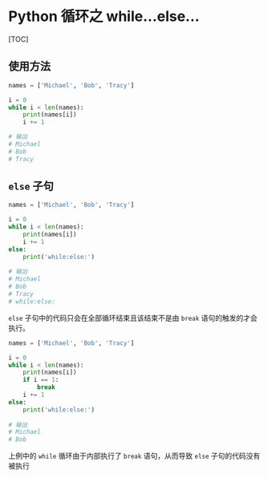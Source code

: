 # Python 循环之 while...else...

[TOC]

## 使用方法

```python
names = ['Michael', 'Bob', 'Tracy']

i = 0
while i < len(names):
    print(names[i])
    i += 1

# 输出
# Michael
# Bob
# Tracy
```

## `else` 子句

```python
names = ['Michael', 'Bob', 'Tracy']

i = 0
while i < len(names):
    print(names[i])
    i += 1
else:
    print('while:else:')
    
# 输出
# Michael
# Bob
# Tracy
# while:else:
```

`else` 子句中的代码只会在全部循环结束且该结束不是由 `break` 语句的触发的才会执行。

```python
names = ['Michael', 'Bob', 'Tracy']

i = 0
while i < len(names):
    print(names[i])
    if i == 1:
        break
    i += 1
else:
    print('while:else:')
    
# 输出
# Michael
# Bob
```

上例中的 `while` 循环由于内部执行了 `break` 语句，从而导致 `else` 子句的代码没有被执行

